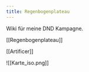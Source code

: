 ```yaml
---
title: Regenbogenplateau
---
```


Wiki für meine DND Kampagne.

[[Regenbogenplateau]]

[[Artificer]]

![[Karte_iso.png]]